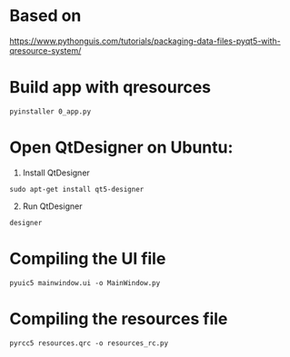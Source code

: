 # Based on
https://www.pythonguis.com/tutorials/packaging-data-files-pyqt5-with-qresource-system/

# Build app with qresources
```console
pyinstaller 0_app.py 
```
# Open QtDesigner on Ubuntu:
1. Install QtDesigner
```console
sudo apt-get install qt5-designer
```
2. Run QtDesigner
```console
designer
```

# Compiling the UI file
```console
pyuic5 mainwindow.ui -o MainWindow.py
```

# Compiling the resources file
```console
pyrcc5 resources.qrc -o resources_rc.py
```